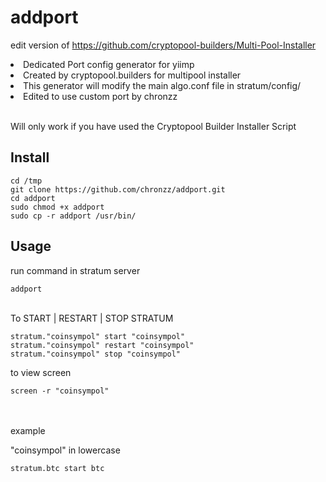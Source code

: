 # addport

edit version of https://github.com/cryptopool-builders/Multi-Pool-Installer

<li>Dedicated Port config generator for yiimp</li>
<li>Created by cryptopool.builders for multipool installer</li>
<li>This generator will modify the main algo.conf file in stratum/config/</li>
<li>Edited to use custom port by chronzz</li>
<br>
<p>Will only work if you have used the Cryptopool Builder Installer Script</p>

<div><h2>Install</h2></div>
<code>cd /tmp</code><br>
<code>git clone https://github.com/chronzz/addport.git</code><br>
<code>cd addport</code><br>
<code>sudo chmod +x addport</code><br>
<code>sudo cp -r addport /usr/bin/</code><br>

<div><h2>Usage</h2></div>
<p>run command in stratum server</p>
<code>addport</code>
<br><br>
<p>To START | RESTART | STOP STRATUM</p>
<code>stratum."coinsympol" start "coinsympol"</code><br>
<code>stratum."coinsympol" restart "coinsympol"</code><br>
<code>stratum."coinsympol" stop "coinsympol"</code><br>
<p>to view screen</p>
<code>screen -r "coinsympol"</code><br>
<br><br>
<p>example</p>
<p>"coinsympol" in lowercase</p>
<code>stratum.btc start btc</code>
